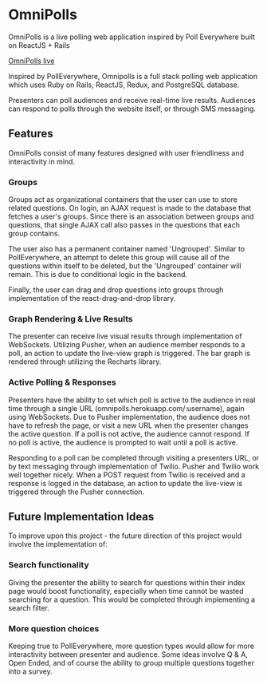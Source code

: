 # OmniPolls

OmniPolls is a live polling web application inspired by Poll Everywhere built on ReactJS + Rails

[OmniPolls live][heroku]

[heroku]: https://omnipolls.herokuapp.com/#/

Inspired by PollEverywhere, Omnipolls is a full stack polling web application which uses Ruby on Rails, ReactJS, Redux, and PostgreSQL database.

Presenters can poll audiences and receive real-time live results. Audiences can respond to polls through the website itself, or through SMS messaging.

## Features

OmniPolls consist of many features designed with user friendliness and interactivity in mind.

### Groups

Groups act as organizational containers that the user can use to store related questions. On login, an AJAX request is made to the database that fetches a user's groups. Since there is an association between groups and questions, that single AJAX call also passes in the questions that each group contains.

The user also has a permanent container named 'Ungrouped'. Similar to PollEverywhere, an attempt to delete this group will cause all of the questions within itself to be deleted, but the 'Ungrouped' container will remain. This is due to conditional logic in the backend.

Finally, the user can drag and drop questions into groups through implementation of the react-drag-and-drop library.

### Graph Rendering & Live Results

The presenter can receive live visual results through implementation of WebSockets. Utilizing Pusher, when an audience member responds to a poll, an action to update the live-view graph is triggered. The bar graph is rendered through utilizing the Recharts library.


### Active Polling & Responses

Presenters have the ability to set which poll is active to the audience in real time through a single URL (omnipolls.herokuapp.com/:username), again using WebSockets. Due to Pusher implementation, the audience does not have to refresh the page, or visit a new URL when the presenter changes the active question. If a poll is not active, the audience cannot respond. If no poll is active, the audience is prompted to wait until a poll is active.

Responding to a poll can be completed through visiting a presenters URL, or by text messaging through implementation of Twilio. Pusher and Twilio work well together nicely. When a POST request from Twilio is received and a response is logged in the database, an action to update the live-view is triggered through the Pusher connection.

## Future Implementation Ideas

To improve upon this project - the future direction of this project would involve the implementation of:

### Search functionality

Giving the presenter the ability to search for questions within their index page would boost functionality, especially when time cannot be wasted searching for a question. This would be completed through implementing a search filter.


### More question choices

Keeping true to PollEverywhere, more question types would allow for more interactivity between presenter and audience. Some ideas involve Q & A, Open Ended, and of course the ability to group multiple questions together into a survey.
